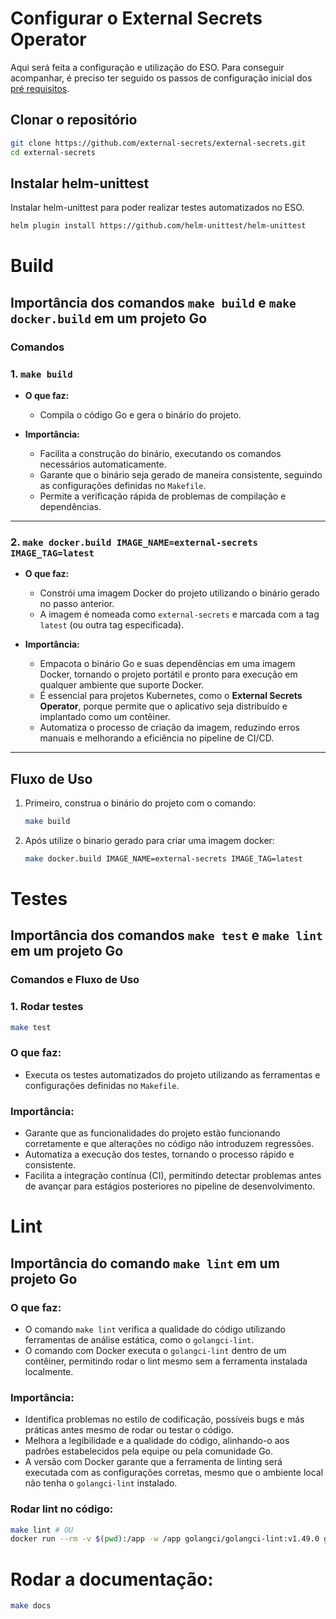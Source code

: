 # Configurar o External Secrets Operator

Aqui será feita a configuração e utilização do ESO. Para conseguir acompanhar, é preciso ter seguido os passos de configuração inicial dos [pré requisitos](https://github.com/FGA-GCES/ESO-Documentacao/blob/main/docs/1-Setup/1-Pre_requisitos.md).

## Clonar o repositório

```bash
git clone https://github.com/external-secrets/external-secrets.git
cd external-secrets
```

## Instalar helm-unittest

Instalar helm-unittest para poder realizar testes automatizados no ESO.

```bash
helm plugin install https://github.com/helm-unittest/helm-unittest
```

# Build

## Importância dos comandos `make build` e `make docker.build` em um projeto Go

### Comandos

### **1. `make build`**
- **O que faz:**
  - Compila o código Go e gera o binário do projeto.

- **Importância:**
  - Facilita a construção do binário, executando os comandos necessários automaticamente.
  - Garante que o binário seja gerado de maneira consistente, seguindo as configurações definidas no `Makefile`.
  - Permite a verificação rápida de problemas de compilação e dependências.

---

### **2. `make docker.build IMAGE_NAME=external-secrets IMAGE_TAG=latest`**
- **O que faz:** 
  - Constrói uma imagem Docker do projeto utilizando o binário gerado no passo anterior.
  - A imagem é nomeada como `external-secrets` e marcada com a tag `latest` (ou outra tag especificada).

- **Importância:**
  - Empacota o binário Go e suas dependências em uma imagem Docker, tornando o projeto portátil e pronto para execução em qualquer ambiente que suporte Docker.
  - É essencial para projetos Kubernetes, como o **External Secrets Operator**, porque permite que o aplicativo seja distribuído e implantado como um contêiner.
  - Automatiza o processo de criação da imagem, reduzindo erros manuais e melhorando a eficiência no pipeline de CI/CD.

---

## Fluxo de Uso
1. Primeiro, construa o binário do projeto com o comando:
   ```bash
   make build
   ```
2. Após utilize o binario gerado para criar uma imagem docker:
    ```bash
    make docker.build IMAGE_NAME=external-secrets IMAGE_TAG=latest
    ```


# Testes

## Importância dos comandos `make test` e `make lint` em um projeto Go

### Comandos e Fluxo de Uso

### **1. Rodar testes**
```bash
make test
```

### O que faz:
- Executa os testes automatizados do projeto utilizando as ferramentas e configurações definidas no `Makefile`.

### Importância:
- Garante que as funcionalidades do projeto estão funcionando corretamente e que alterações no código não introduzem regressões.
- Automatiza a execução dos testes, tornando o processo rápido e consistente.
- Facilita a integração contínua (CI), permitindo detectar problemas antes de avançar para estágios posteriores no pipeline de desenvolvimento.


# Lint 
## Importância do comando `make lint` em um projeto Go
### O que faz:
- O comando `make lint` verifica a qualidade do código utilizando ferramentas de análise estática, como o `golangci-lint`.
- O comando com Docker executa o `golangci-lint` dentro de um contêiner, permitindo rodar o lint mesmo sem a ferramenta instalada localmente.

### Importância:
- Identifica problemas no estilo de codificação, possíveis bugs e más práticas antes mesmo de rodar ou testar o código.
- Melhora a legibilidade e a qualidade do código, alinhando-o aos padrões estabelecidos pela equipe ou pela comunidade Go.
- A versão com Docker garante que a ferramenta de linting será executada com as configurações corretas, mesmo que o ambiente local não tenha o `golangci-lint` instalado.

### Rodar lint no código:

```bash
make lint # OU
docker run --rm -v $(pwd):/app -w /app golangci/golangci-lint:v1.49.0 golangci-lint run
```

# Rodar a documentação:

```bash
make docs
```